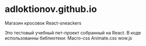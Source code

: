 # adloktionov.github.io

Магазин кросовок React-sneackers


Это тестовый учебный пет-проект собранный на React.
В коде использованны библиотеки:
Macro-css
Animate.css
wow.js
